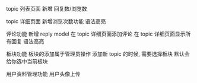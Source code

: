 topic 列表页面
    新增 回复数/浏览数


topic 详细页面
    新增浏览次数功能
    语法高亮


评论功能
    新增 reply model
    在 topic 详细页面添加评论
    在 topic 详细页面显示所有回复
    语法高亮

板块功能
    板块的添加属于管理员操作
    添加新 topic 的时候, 需要选择板块
    默认会给你选中当前板块


用户资料管理功能
    用户头像上传



